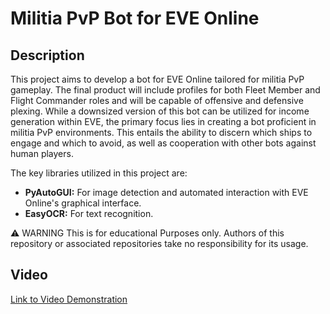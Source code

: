 # Militia PvP Bot for EVE Online

## Description

This project aims to develop a bot for EVE Online tailored for militia PvP gameplay. The final product will include profiles for both Fleet Member and Flight Commander roles and will be capable of offensive and defensive plexing. While a downsized version of this bot can be utilized for income generation within EVE, the primary focus lies in creating a bot proficient in militia PvP environments. This entails the ability to discern which ships to engage and which to avoid, as well as cooperation with other bots against human players.

The key libraries utilized in this project are:

- **PyAutoGUI:** For image detection and automated interaction with EVE Online's graphical interface.
- **EasyOCR:** For text recognition.

⚠️ WARNING
This is for educational Purposes only. Authors of this repository or associated repositories take no responsibility for its usage.

## Video

[Link to Video Demonstration](https://youtu.be/jlyvgZKf9T8)

